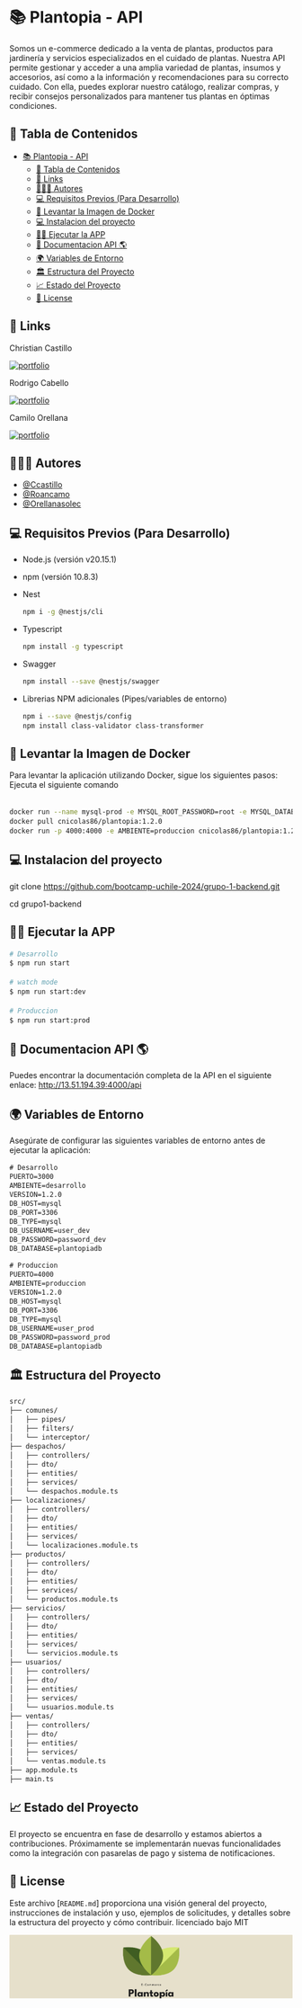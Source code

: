 # 📚 Plantopia - API

Somos un e-commerce dedicado a la venta de plantas, productos para jardinería y servicios especializados en el cuidado de plantas. Nuestra API permite gestionar y acceder a una amplia variedad de plantas, insumos y accesorios, así como a la información y recomendaciones para su correcto cuidado. Con ella, puedes explorar nuestro catálogo, realizar compras, y recibir consejos personalizados para mantener tus plantas en óptimas condiciones.

## 📝 Tabla de Contenidos

- [📚 Plantopia - API](#-plantopia---api)
  - [📝 Tabla de Contenidos](#-tabla-de-contenidos)
  - [🔗 Links](#-links)
  - [👨🏻‍💻 Autores](#-autores)
  - [💻 Requisitos Previos (Para Desarrollo)](#-requisitos-previos-para-desarrollo)
  - [🚀 Levantar la Imagen de Docker](#-levantar-la-imagen-de-docker)
  - [💻 Instalacion del proyecto](#-instalacion-del-proyecto)
  - [🏃‍♂️ Ejecutar la APP](#️-ejecutar-la-app)
  - [📖 Documentacion API 🌎](#-documentacion-api-)
  - [🌍 Variables de Entorno](#-variables-de-entorno)
  - [🏛️ Estructura del Proyecto](#️-estructura-del-proyecto)
  - [📈 Estado del Proyecto](#-estado-del-proyecto)
  - [📝 License](#-license)

## 🔗 Links

Christian Castillo

[![portfolio](https://img.shields.io/badge/my_portfolio-000?style=for-the-badge&logo=ko-fi&logoColor=white)](https://github.com/ccasti10)

Rodrigo Cabello

[![portfolio](https://img.shields.io/badge/my_portfolio-000?style=for-the-badge&logo=ko-fi&logoColor=white)](https://github.com/roancamo)

Camilo Orellana

[![portfolio](https://img.shields.io/badge/my_portfolio-000?style=for-the-badge&logo=ko-fi&logoColor=white)](https://github.com/orellanasolec)

## 👨🏻‍💻 Autores

- [@Ccastillo](https://www.github.com/ccastillo)
- [@Roancamo](https://www.github.com/Roancamo)
- [@Orellanasolec](https://www.github.com/orellanasolec)

## 💻 Requisitos Previos (Para Desarrollo)

- Node.js (versión v20.15.1)
- npm (versión 10.8.3)
- Nest

  ```bash
  npm i -g @nestjs/cli
  ```

- Typescript

  ```bash
  npm install -g typescript
  ```

- Swagger

  ```bash
  npm install --save @nestjs/swagger
  ```

- Librerias NPM adicionales (Pipes/variables de entorno)

  ```bash
  npm i --save @nestjs/config
  npm install class-validator class-transformer
  ```

## 🚀 Levantar la Imagen de Docker

Para levantar la aplicación utilizando Docker, sigue los siguientes pasos:
Ejecuta el siguiente comando

```bash

docker run --name mysql-prod -e MYSQL_ROOT_PASSWORD=root -e MYSQL_DATABASE=plantopiaDB -p 3306:3306 -d mysql:8.0
docker pull cnicolas86/plantopia:1.2.0
docker run -p 4000:4000 -e AMBIENTE=produccion cnicolas86/plantopia:1.2.0

```

## 💻 Instalacion del proyecto

git clone <https://github.com/bootcamp-uchile-2024/grupo-1-backend.git>

cd grupo1-backend

## 🏃‍♂️ Ejecutar la APP

```bash
# Desarrollo
$ npm run start

# watch mode
$ npm run start:dev

# Produccion
$ npm run start:prod
```

## 📖 Documentacion API 🌎

Puedes encontrar la documentación completa de la API en el siguiente enlace:
<http://13.51.194.39:4000/api>

## 🌍 Variables de Entorno

Asegúrate de configurar las siguientes variables de entorno antes de ejecutar la aplicación:

```textplain
# Desarrollo
PUERTO=3000
AMBIENTE=desarrollo
VERSION=1.2.0
DB_HOST=mysql
DB_PORT=3306
DB_TYPE=mysql
DB_USERNAME=user_dev
DB_PASSWORD=password_dev
DB_DATABASE=plantopiadb
```

```textplain
# Produccion
PUERTO=4000
AMBIENTE=produccion
VERSION=1.2.0
DB_HOST=mysql
DB_PORT=3306
DB_TYPE=mysql
DB_USERNAME=user_prod
DB_PASSWORD=password_prod
DB_DATABASE=plantopiadb
```

## 🏛️ Estructura del Proyecto

```plaintext
src/
├── comunes/
│   ├── pipes/
│   ├── filters/
│   └── interceptor/
├── despachos/
│   ├── controllers/
│   ├── dto/
│   ├── entities/
│   ├── services/
│   └── despachos.module.ts
├── localizaciones/
│   ├── controllers/
│   ├── dto/
│   ├── entities/
│   ├── services/
│   └── localizaciones.module.ts
├── productos/
│   ├── controllers/
│   ├── dto/
│   ├── entities/
│   ├── services/
│   └── productos.module.ts
├── servicios/
│   ├── controllers/
│   ├── dto/
│   ├── entities/
│   ├── services/
│   └── servicios.module.ts
├── usuarios/
│   ├── controllers/
│   ├── dto/
│   ├── entities/
│   ├── services/
│   └── usuarios.module.ts
├── ventas/
│   ├── controllers/
│   ├── dto/
│   ├── entities/
│   ├── services/
│   └── ventas.module.ts
├── app.module.ts
├── main.ts
```

## 📈 Estado del Proyecto

El proyecto se encuentra en fase de desarrollo y estamos abiertos a
contribuciones. Próximamente se implementarán nuevas funcionalidades como la
integración con pasarelas de pago y sistema de notificaciones.

## 📝 License

Este archivo [`README.md`] proporciona una visión general del proyecto, instrucciones de instalación y uso, ejemplos de solicitudes, y detalles sobre la estructura del proyecto y cómo contribuir.
licenciado bajo MIT

![Logo](https://raw.githubusercontent.com/bootcamp-uchile-2024/grupo-1-backend/main/Logo-Green.png)
